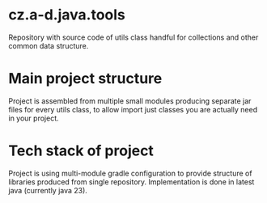 # cz.a-d.java.tools
Repository with source code of utils class handful for collections and other common data structure. 

# Main project structure
Project is assembled from multiple small modules producing separate jar files for every utils class, to allow import 
just classes you are actually need in your project. 

# Tech stack of project
Project is using multi-module gradle configuration to provide structure of libraries produced from single repository. 
Implementation is done in latest java (currently java 23). 

